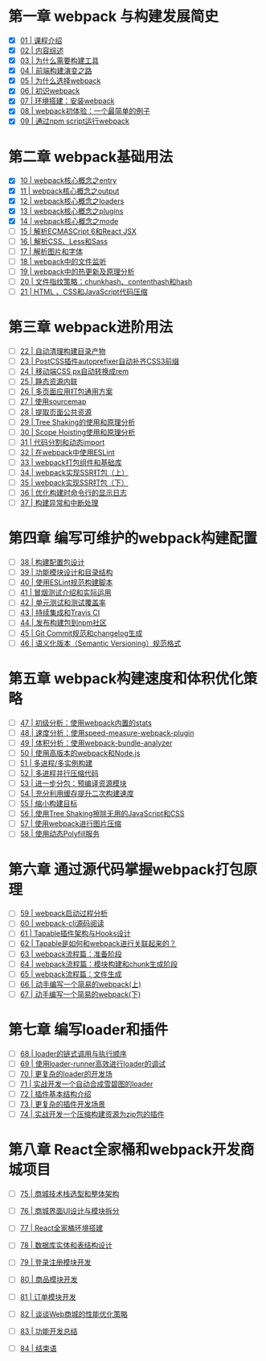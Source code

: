 # 第一章 webpack 与构建发展简史

* [x] [01 | 课程介绍](https://time.geekbang.org/column/article/97202)
* [x] [02 | 内容综述](https://time.geekbang.org/column/article/97203)
* [x] [03 | 为什么需要构建工具](https://time.geekbang.org/column/article/97204)
* [x] [04 | 前端构建演变之路](https://time.geekbang.org/column/article/97205)
* [x] [05 | 为什么选择webpack](https://time.geekbang.org/column/article/97207)
* [x] [06 | 初识webpack](https://time.geekbang.org/column/article/97208)
* [x] [07 | 环境搭建：安装webpack](https://time.geekbang.org/column/article/97209)
* [x] [08 | webpack初体验：一个最简单的例子](https://time.geekbang.org/column/article/97210)
* [x] [09 | 通过npm script运行webpack](https://time.geekbang.org/column/article/97212)

# 第二章 webpack基础用法

- [x] [10 | webpack核心概念之entry](https://time.geekbang.org/column/article/97213)
- [x] [11 | webpack核心概念之output](https://time.geekbang.org/column/article/97245)
- [x] [12 | webpack核心概念之loaders](https://time.geekbang.org/column/article/97248)
- [x] [13 | webpack核心概念之plugins](https://time.geekbang.org/column/article/97249)
- [x] [14 | webpack核心概念之mode](https://time.geekbang.org/column/article/97251)
- [ ] [15 | 解析ECMASCript 6和React JSX](https://time.geekbang.org/column/article/97874)
- [ ] [16 | 解析CSS、Less和Sass](https://time.geekbang.org/column/article/97875)
- [ ] [17 | 解析图片和字体](https://time.geekbang.org/column/article/98389)
- [ ] [18 | webpack中的文件监听](https://time.geekbang.org/column/article/98390)
- [ ] [19 | webpack中的热更新及原理分析](https://time.geekbang.org/column/article/98391)
- [ ] [20 | 文件指纹策略：chunkhash、contenthash和hash](https://time.geekbang.org/column/article/98392)
- [ ] [21 | HTML 、CSS和JavaScript代码压缩](https://time.geekbang.org/column/article/98394)

# 第三章 webpack进阶用法

- [ ] [22 | 自动清理构建目录产物](https://time.geekbang.org/column/article/99019)
- [ ] [23 | PostCSS插件autoprefixer自动补齐CSS3前缀](https://time.geekbang.org/column/article/99020)
- [ ] [24 | 移动端CSS px自动转换成rem](https://time.geekbang.org/column/article/99574)
- [ ] [25 | 静态资源内联](https://time.geekbang.org/column/article/99575)
- [ ] [26 | 多页面应用打包通用方案](https://time.geekbang.org/column/article/100095)
- [ ] [27 | 使用sourcemap](https://time.geekbang.org/column/article/100096)
- [ ] [28 | 提取页面公共资源](https://time.geekbang.org/column/article/100678)
- [ ] [29 | Tree Shaking的使用和原理分析](https://time.geekbang.org/column/article/100679)
- [ ] [30 | Scope Hoisting使用和原理分析](https://time.geekbang.org/column/article/101802)
- [ ] [31 | 代码分割和动态import](https://time.geekbang.org/column/article/102405)
- [ ] [32 | 在webpack中使用ESLint](https://time.geekbang.org/column/article/102406)
- [ ] [33 | webpack打包组件和基础库](https://time.geekbang.org/column/article/103056)
- [ ] [34 | webpack实现SSR打包（上）](https://time.geekbang.org/column/article/103716)
- [ ] [35 | webpack实现SSR打包（下）](https://time.geekbang.org/column/article/105128)
- [ ] [36 | 优化构建时命令行的显示日志](https://time.geekbang.org/column/article/105133)
- [ ] [37 | 构建异常和中断处理](https://time.geekbang.org/column/article/105033)

# 第四章 编写可维护的webpack构建配置

- [ ] [38 | 构建配置包设计](https://time.geekbang.org/column/article/105064)
- [ ] [39 | 功能模块设计和目录结构](https://time.geekbang.org/column/article/106716)
- [ ] [40 | 使用ESLint规范构建脚本](https://time.geekbang.org/column/article/106718)
- [ ] [41 | 冒烟测试介绍和实际运用](https://time.geekbang.org/column/article/107849)
- [ ] [42 | 单元测试和测试覆盖率](https://time.geekbang.org/column/article/108482)
- [ ] [43 | 持续集成和Travis CI](https://time.geekbang.org/column/article/108834)
- [ ] [44 | 发布构建包到npm社区](https://time.geekbang.org/column/article/108835)
- [ ] [45 | Git Commit规范和changelog生成](https://time.geekbang.org/column/article/109969)
- [ ] [46 | 语义化版本（Semantic Versioning）规范格式](https://time.geekbang.org/column/article/109970)

# 第五章 webpack构建速度和体积优化策略

- [ ] [47 | 初级分析：使用webpack内置的stats](https://time.geekbang.org/column/article/109971)
- [ ] [48 | 速度分析：使用speed-measure-webpack-plugin](https://time.geekbang.org/column/article/111899)
- [ ] [49 | 体积分析：使用webpack-bundle-analyzer](https://time.geekbang.org/column/article/111900)
- [ ] [50 | 使用高版本的webpack和Node.js](https://time.geekbang.org/column/article/111901)
- [ ] [51 | 多进程/多实例构建](https://time.geekbang.org/column/article/111902)
- [ ] [52 | 多进程并行压缩代码](https://time.geekbang.org/column/article/116016)
- [ ] [53 | 进一步分包：预编译资源模块](https://time.geekbang.org/column/article/116017)
- [ ] [54 | 充分利用缓存提升二次构建速度](https://time.geekbang.org/column/article/116018)
- [ ] [55 | 缩小构建目标](https://time.geekbang.org/column/article/116019)
- [ ] [56 | 使用Tree Shaking擦除无用的JavaScript和CSS](https://time.geekbang.org/column/article/118315)
- [ ] [57 | 使用webpack进行图片压缩](https://time.geekbang.org/column/article/118316)
- [ ] [58 | 使用动态Polyfill服务](https://time.geekbang.org/column/article/118317)

# 第六章 通过源代码掌握webpack打包原理 

- [ ] [59 | webpack启动过程分析](https://time.geekbang.org/column/article/118334)
- [ ] [60 | webpack-cli源码阅读](https://time.geekbang.org/column/article/118335)
- [ ] [61 | Tapable插件架构与Hooks设计](https://time.geekbang.org/column/article/118336)
- [ ] [62 | Tapable是如何和webpack进行关联起来的？](https://time.geekbang.org/column/article/118337)
- [ ] [63 | webpack流程篇：准备阶段](https://time.geekbang.org/column/article/118338)
- [ ] [64 | webpack流程篇：模块构建和chunk生成阶段](https://time.geekbang.org/column/article/120788)
- [ ] [65 | webpack流程篇：文件生成](https://time.geekbang.org/column/article/120789)
- [ ] [66 | 动手编写一个简易的webpack(上)](https://time.geekbang.org/column/article/120790)
- [ ] [67 | 动手编写一个简易的webpack(下)](https://time.geekbang.org/column/article/120791)

# 第七章 编写loader和插件

- [ ] [68 | loader的链式调用与执行顺序](https://time.geekbang.org/column/article/120792)
- [ ] [69 | 使用loader-runner高效进行loader的调试](https://time.geekbang.org/column/article/120793)
- [ ] [70 | 更复杂的loader的开发场](https://time.geekbang.org/column/article/126425)
- [ ] [71 | 实战开发一个自动合成雪碧图的loader](https://time.geekbang.org/column/article/126426)
- [ ] [72 | 插件基本结构介绍](https://time.geekbang.org/column/article/126427)
- [ ] [73 | 更复杂的插件开发场景](https://time.geekbang.org/column/article/126428)
- [ ] [74 | 实战开发一个压缩构建资源为zip包的插件](https://time.geekbang.org/column/article/126429)

# 第八章 React全家桶和webpack开发商城项目

- [ ] [75 | 商城技术栈选型和整体架构](https://time.geekbang.org/column/article/121068)
- [ ] [76 | 商城界面UI设计与模块拆分](https://time.geekbang.org/column/article/121070)
- [ ] [77 | React全家桶环境搭建](https://time.geekbang.org/column/article/121072)
- [ ] [78 | 数据库实体和表结构设计](https://time.geekbang.org/column/article/126431)
- [ ] [79 | 登录注册模块开发](https://time.geekbang.org/column/article/142259)
- [ ] [80 | 商品模块开发](https://time.geekbang.org/column/article/142260)
- [ ] [81 | 订单模块开发](https://time.geekbang.org/column/article/142263)
- [ ] [82 | 谈谈Web商城的性能优化策略](https://time.geekbang.org/column/article/142258)
- [ ] [83 | 功能开发总结](https://time.geekbang.org/column/article/121073)
- [ ] [84 | 结束语](https://time.geekbang.org/column/article/121074)



